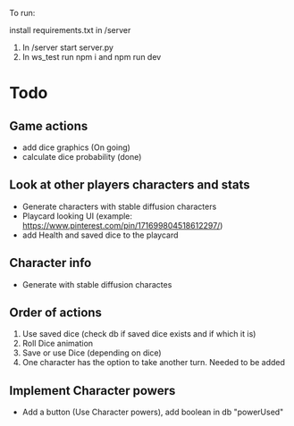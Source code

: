 To run:

install requirements.txt in /server

1. In /server start server.py
2. In ws_test run npm i and npm run dev


# Todo

## Game actions
- add dice graphics (On going)
- calculate dice probability (done)

## Look at other players characters and stats
- Generate characters with stable diffusion characters
- Playcard looking UI (example: https://www.pinterest.com/pin/171699804518612297/)
- add Health and saved dice to the playcard

## Character info
- Generate with stable diffusion charactes

## Order of actions
1. Use saved dice (check db if saved dice exists and if which it is)
2. Roll Dice animation
3. Save or use Dice (depending on dice)
4. One character has the option to take another turn. Needed to be added

## Implement Character powers
- Add a button (Use Character powers), add boolean in db "powerUsed"
